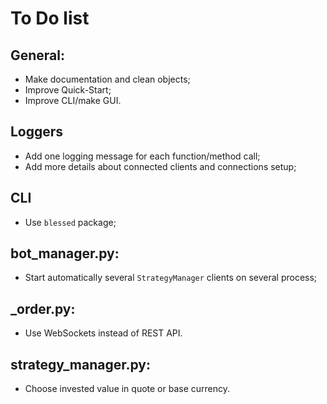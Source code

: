 # To Do list

## General:

- Make documentation and clean objects;
- Improve Quick-Start;
- Improve CLI/make GUI.

## Loggers

- Add one logging message for each function/method call;
- Add more details about connected clients and connections setup;

## CLI

- Use `blessed` package;

## bot_manager.py:

- Start automatically several `StrategyManager` clients on several process;

## \_order.py:

- Use WebSockets instead of REST API.

## strategy_manager.py:

- Choose invested value in quote or base currency.